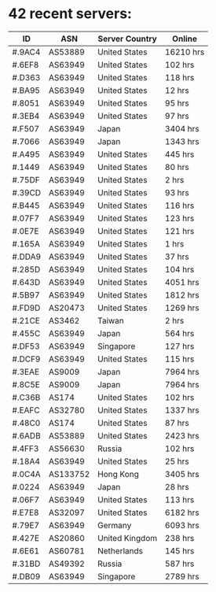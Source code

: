 # 42 recent servers:

| ID | ASN | Server Country | Online |
| ------ | ------ | ------ | ------ |
| #.9AC4 | AS53889 | United States | 16210 hrs |
| #.6EF8 | AS63949 | United States | 102 hrs |
| #.D363 | AS63949 | United States | 118 hrs |
| #.BA95 | AS63949 | United States | 12 hrs |
| #.8051 | AS63949 | United States | 95 hrs |
| #.3EB4 | AS63949 | United States | 97 hrs |
| #.F507 | AS63949 | Japan | 3404 hrs |
| #.7066 | AS63949 | Japan | 1343 hrs |
| #.A495 | AS63949 | United States | 445 hrs |
| #.1449 | AS63949 | United States | 80 hrs |
| #.75DF | AS63949 | United States | 2 hrs |
| #.39CD | AS63949 | United States | 93 hrs |
| #.B445 | AS63949 | United States | 116 hrs |
| #.07F7 | AS63949 | United States | 123 hrs |
| #.0E7E | AS63949 | United States | 121 hrs |
| #.165A | AS63949 | United States | 1 hrs |
| #.DDA9 | AS63949 | United States | 37 hrs |
| #.285D | AS63949 | United States | 104 hrs |
| #.643D | AS63949 | United States | 4051 hrs |
| #.5B97 | AS63949 | United States | 1812 hrs |
| #.FD9D | AS20473 | United States | 1269 hrs |
| #.21CE | AS3462 | Taiwan | 2 hrs |
| #.455C | AS63949 | Japan | 564 hrs |
| #.DF53 | AS63949 | Singapore | 127 hrs |
| #.DCF9 | AS63949 | United States | 115 hrs |
| #.3EAE | AS9009 | Japan | 7964 hrs |
| #.8C5E | AS9009 | Japan | 7964 hrs |
| #.C36B | AS174 | United States | 102 hrs |
| #.EAFC | AS32780 | United States | 1337 hrs |
| #.48C0 | AS174 | United States | 87 hrs |
| #.6ADB | AS53889 | United States | 2423 hrs |
| #.4FF3 | AS56630 | Russia | 102 hrs |
| #.18A4 | AS63949 | United States | 25 hrs |
| #.0C4A | AS133752 | Hong Kong | 3405 hrs |
| #.0224 | AS63949 | Japan | 28 hrs |
| #.06F7 | AS63949 | United States | 113 hrs |
| #.E7E8 | AS32097 | United States | 6182 hrs |
| #.79E7 | AS63949 | Germany | 6093 hrs |
| #.427E | AS20860 | United Kingdom | 238 hrs |
| #.6E61 | AS60781 | Netherlands | 145 hrs |
| #.31BD | AS49392 | Russia | 587 hrs |
| #.DB09 | AS63949 | Singapore | 2789 hrs |

